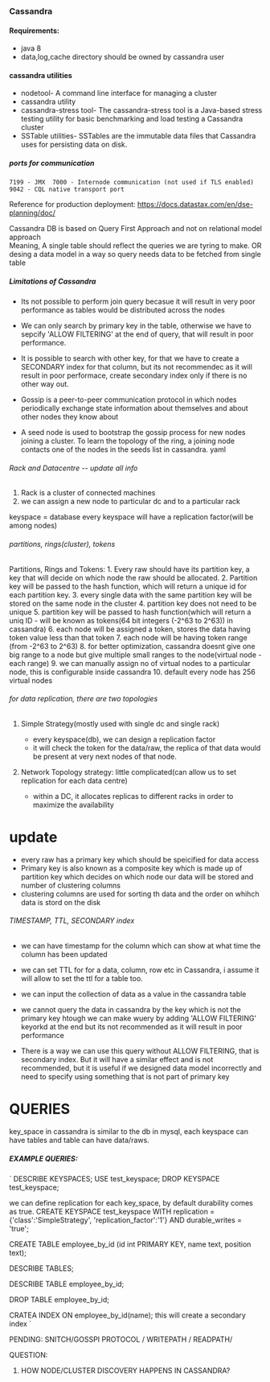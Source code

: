 ### Cassandra
#### Requirements: 
* java 8
* data,log,cache directory should be owned by cassandra user

#### cassandra utilities  
* nodetool- A command line interface for managing a cluster
* cassandra utility
* cassandra-stress tool- The cassandra-stress tool is a Java-based stress testing utility for basic benchmarking and load testing a Cassandra cluster
* SSTable utilities- SSTables are the immutable data files that Cassandra uses for persisting data on disk.

##### ports for communication
`7199 - JMX 
7000 - Internode communication (not used if TLS enabled) 
9042 - CQL native transport port`

Reference for production deployment: https://docs.datastax.com/en/dse-planning/doc/

Cassandra DB is based on Query First Approach and not on relational model approach <br/>
Meaning, A single table should reflect the queries we are tyring to make. OR desing a data model in a way so query needs data to be fetched from single table <br/>

##### Limitations of Cassandra
* Its not possible to perform join query becasue it will result in very poor performance as tables would be distributed across the nodes
* We can only search by primary key in the table, otherwise we have to sepcify 'ALLOW FILTERING' at the end of query, that will result in poor performance.
* It is possible to search with other key, for that we have to create a SECONDARY index for that column, but its not recommendec as it will result  in poor performace, create secondary index only if there is no other way out.

* Gossip is a peer-to-peer communication protocol in which nodes periodically exchange state information about themselves and about other nodes they know about

* A seed node is used to bootstrap the gossip process for new nodes joining a cluster. To learn the topology of the ring, a joining node contacts one of the nodes in the seeds list in cassandra. yaml

###### Rack and Datacentre -- update all info
1. Rack is a cluster of connected machines
2. we can assign a new node to particular dc and to a particular rack

keyspace  =  database
every keyspace will have a replication factor(will be among nodes)


###### partitions, rings(cluster), tokens
Partitions, Rings and Tokens:
	1. Every raw should have its partition key, a key that will decide on which node the raw should be allocated.
	2. Partition key will be passed to the hash function, which will return a unique id for each partition key.
	3. every single data with the same partition key will be stored on  the same node in the cluster
	4. partition key does not need to be unique
	5. partition key will be passed to hash function(which will return a uniq ID - will be known as tokens(64 bit integers (-2^63 to 2^63)) in cassandra)
	6. each node will be assigned a token, stores the data having token value less than that token
	7. each node will be having token range (from -2^63 to 2^63)
	8. for better optimization, cassandra doesnt give one big range to a node but give multiple small ranges to the node(virtual node - each range)
	9. we can manually assign no of virtual nodes to a particular node, this is configurable inside cassandra
	10. default every node has 256 virtual nodes

###### for data replication, there are two topologies
1. Simple Strategy(mostly used with single dc and single rack)
	* every keyspace(db), we can design a replication factor
	* it will check the token for the data/raw, the replica of that data would be present at very next nodes of that node.

2. Network Topology strategy: little complicated(can allow us to set replication for each data centre)
	* within a DC, it allocates replicas to different racks in order to maximize the availability

# update
* every raw has a primary key which should be speicified for data access
* Primary key is also known as a composite key which is made up of partition key which decides on which node our data will be stored and number of clustering columns  
* clustering columns are used for sorting th data and the order on whihch data is stord on the disk

###### TIMESTAMP, TTL, SECONDARY index 
* we can have timestamp for the column which can show at what time the column has been updated
* we can set TTL for for a data, column, row etc in Cassandra, i assume it will allow to set the ttl for a table too.
* we can input the collection of data as a value in the cassandra table


* we cannot query the data in cassandra by the key which is not the primary key
htough we can make wuery by adding 'ALLOW FILTERING' keyorkd at the end but its not recommended as it will result in poor performance


* There is a way we can use this query without ALLOW FILTERING, that is secondary index. But it will have a similar effect and is not recommended, but it is useful if we designed data model incorrectly and need to specify using something that is not part of primary key

# QUERIES
key_space in cassandra is similar to the db in mysql, each keyspace can have tables and table can have data/raws.
##### EXAMPLE QUERIES:
`
DESCRIBE KEYSPACES;
USE test_keyspace;
DROP KEYSPACE test_keyspace;

we can define replication for each key_space, by default durability comes as true.
CREATE KEYSPACE test_keyspace WITH replication = {'class':'SimpleStrategy', 'replication_factor':'1'} AND durable_writes = 'true';

CREATE TABLE employee_by_id (id int PRIMARY KEY, name text, position text);

DESCRIBE TABLES;

DESCRIBE TABLE employee_by_id;

DROP TABLE employee_by_id;

CRATEA INDEX ON employee_by_id(name); this will create a secondary index
`

PENDING: SNITCH/GOSSPI PROTOCOL / WRITEPATH / READPATH/ 

QUESTION:
1. HOW NODE/CLUSTER DISCOVERY HAPPENS IN CASSANDRA?


